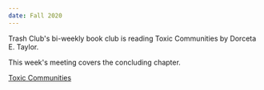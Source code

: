 ```yaml
---
date: Fall 2020
---
```


Trash Club's bi-weekly book club is reading Toxic Communities by Dorceta E. Taylor.

This week's meeting covers the concluding chapter.


[Toxic Communities](https://www.are.na/block/3488677)
